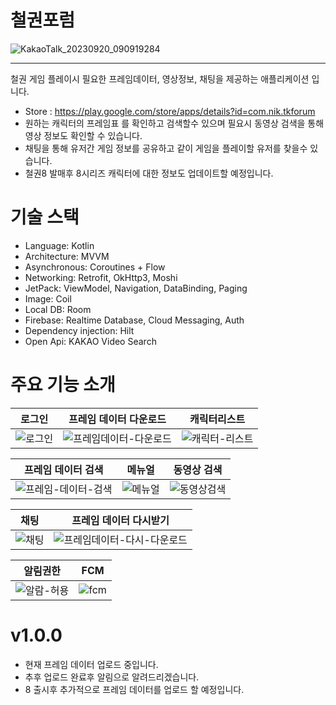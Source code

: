 # 철권포럼

![KakaoTalk_20230920_090919284](https://github.com/Nohinkyu/TEKKEN_Forum/assets/121728722/36336810-171e-4b3a-8f17-11817bce0f4d)
***
철권 게임 플레이시 필요한 프레임데이터, 영상정보, 채팅을 제공하는 애플리케이션 입니다.

- Store : <https://play.google.com/store/apps/details?id=com.nik.tkforum>
- 원하는 캐릭터의 프레임표 를 확인하고 검색할수 있으며 필요시 동영상 검색을 통해 영상 정보도 확인할 수 있습니다.
- 채팅을 통해 유저간 게임 정보를 공유하고 같이 게임을 플레이할 유저를 찾을수 있습니다.
- 철권8 발매후 8시리즈 캐릭터에 대한 정보도 업데이트할 예정입니다.

# 기술 스택
- Language: Kotlin
- Architecture: MVVM
- Asynchronous: Coroutines + Flow
- Networking: Retrofit, OkHttp3, Moshi
- JetPack: ViewModel, Navigation, DataBinding, Paging
- Image: Coil
- Local DB: Room
- Firebase: Realtime Database, Cloud Messaging, Auth
- Dependency injection: Hilt
- Open Api: KAKAO Video Search

# 주요 기능 소개
|로그인|프레임 데이터 다운로드|캐릭터리스트|
|---|---|---|
|![로그인](https://github.com/Nohinkyu/TEKKEN_Forum/assets/121728722/103fb9e6-16ab-4c49-9e4f-83ab0e63d1fe)|![프레임데이터-다운로드](https://github.com/Nohinkyu/TEKKEN_Forum/assets/121728722/30bc3995-8c26-4dd4-b878-37b6bf370b4f)|![캐릭터-리스트](https://github.com/Nohinkyu/TEKKEN_Forum/assets/121728722/24b165b7-8e78-492d-bc99-04f373b02d79)|


|프레임 데이터 검색|메뉴얼|동영상 검색|
|---|---|---|
|![프레임-데이터-검색](https://github.com/Nohinkyu/TEKKEN_Forum/assets/121728722/ed0a1504-8b56-4302-9256-b4b37b6ee3dd)|![메뉴얼](https://github.com/Nohinkyu/TEKKEN_Forum/assets/121728722/3ac1c7f1-4f4b-4389-9198-9464ff974b2f)|![동영상검색](https://github.com/Nohinkyu/TEKKEN_Forum/assets/121728722/97c4b74c-3743-4609-8c02-3c0f6a8646ac)|


|채팅|프레임 데이터 다시받기|
|---|---|
|![채팅](https://github.com/Nohinkyu/TEKKEN_Forum/assets/121728722/f3eb3af9-a0b5-41a2-bd60-1257896001ec)|![프레임데이터-다시-다운로드](https://github.com/Nohinkyu/TEKKEN_Forum/assets/121728722/34a9d6eb-155f-4c18-84a9-103ea8c70deb)|


|알림권한|FCM|
|---|---|
|![알람-허용](https://github.com/Nohinkyu/TEKKEN_Forum/assets/121728722/6700e6e7-d33b-4f7a-bad8-a04da6b50e2e)|![fcm](https://github.com/Nohinkyu/TEKKEN_Forum/assets/121728722/f8c2cffc-30ac-487c-948e-99ce993681c2)|


# v1.0.0
- 현재 프레임 데이터 업로드 중입니다.
- 추후 업로드 완료후 알림으로 알려드리겠습니다.
- 8 출시후 추가적으로 프레임 데이터를 업로드 할 예정입니다.
